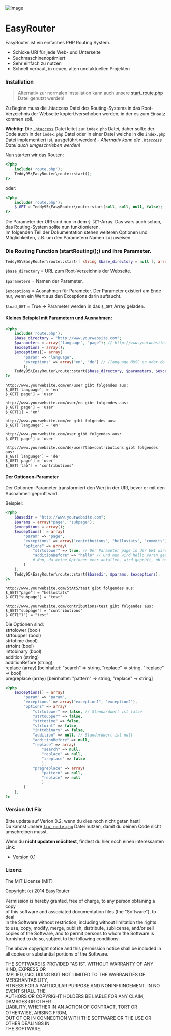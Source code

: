 ![Image](http://i.imgur.com/EIIWanz.png)

# EasyRouter

EasyRouter ist ein einfaches PHP Routing System.

- Schicke URI für jede Web- und Unterseite
- Suchmaschinenoptimiert
- Sehr einfach zu nutzen
- Schnell verbaut, in neuen, alten und aktuellen Projekten

### Installation

> Alternativ zur normalen Installation kann auch unsere [start_route.php](https://gist.github.com/Teddy95/c931ca04a7db73716042) Datei genutzt werden!

Zu Beginn muss die .htaccess Datei des Routing-Systems in das Root-Verzeichnis der Webseite kopiert/verschoben werden, in der es zum Einsatz kommen soll.

**Wichtig:** Die [`.htaccess`](https://github.com/Teddy95/EasyRouter/blob/master/src/.htaccess) Datei leitet zur `index.php` Datei, daher sollte der Code auch in der `index.php` Datei oder in einer Datei welche in die `index.php` Datei implementiert ist, ausgeführt werden! - _Alternativ kann die [`.htaccess`](https://github.com/Teddy95/EasyRouter/blob/master/src/.htaccess) Datei auch umgeschrieben werden!_

Nun starten wir das Routen:

```php
<?php
	include('route.php');
	Teddy95\EasyRouter\route::start();
?>
```
oder:

```php
<?php
	include('route.php');
	$_GET = Teddy95\EasyRouter\route::start(null, null, null, false);
?>
```

Die Parameter der URI sind nun in dem ```$_GET```-Array. Das wars auch schon, das Routing-System sollte nun funktionieren.  
Im folgenden Teil der Dokumentation stehen weiteren Optionen und Möglichkeiten, z.B. um den Parametern Namen zuzuweisen.

### Die Routing Function (startRouting();) und ihre Parameter.

```php
Teddy95\EasyRouter\route::start([ string $base_directory = null [, array $parameters = null [, array $exceptions = null [, bool $load_GET = true ]]] )
```

```$base_directory``` = URL zum Root-Verzeichnis der Webseite.

```$parameters``` = Namen der Parameter.

```$exceptions``` = Ausnahmen für Parameter. Der Parameter existiert am Ende nur, wenn ein Wert aus den Exceptions darin auftaucht.

```$load_GET``` = True -> Parameter werden in das `$_GET` Array geladen.

#### Kleines Beispiel mit Parametern und Ausnahmen:

```php
<?php
	include('route.php');
	$base_directory = "http://www.yourwebsite.com";
	$parameters = array("language", "page"); // http://www.yourwebsite.com/language/page
	$exceptions = array();
	$exceptions[]= array(
		"param" => "language",
		"exceptions" => array("en", "de") // /language MUSS en oder de sein, damit es in den Output-Parameter geladen wird!
		);
	Teddy95\EasyRouter\route::start($base_directory, $parameters, $exceptions);
?>
```

```
http://www.yourwebsite.com/en/user gibt folgendes aus:
$_GET['language'] = 'en'
$_GET['page'] = 'user'

http://www.yourwebsite.com/user/en gibt folgendes aus:
$_GET['page'] = 'user'
$_GET[1] = 'en'

http://www.yourwebsite.com/en gibt folgendes aus:
$_GET['language'] = 'en'

http://www.yourwebsite.com/user gibt folgendes aus:
$_GET['page'] = 'user'

http://www.yourwebsite.com/de/user?tab=contributions gibt folgendes aus:
$_GET['language'] = 'de'
$_GET['page'] = 'user'
$_GET['tab'] = 'contributions'
```

#### Der Optionen-Parameter

Der Optionen-Parameter transformiert den Wert in der URI, bevor er mit den Ausnahmen geprüft wird.

Beispiel:

```php
<?php
	$basedir = "http://www.yourwebsite.com";
	$params = array("page", "subpage");
	$exceptions = array();
	$exceptions[] = array(
		"param" => "page",
		"exceptions" => array("contributions", "hellostats", "commits"),
		"options" => array(
			"strtolower" => true, // Der Parameter page in der URI wird nun in Kleinbuchstaben umgewandelt -> z.B. StAtS wird nun zu stats
			"additionBefore" => "hello" // Und nun wird hello voran geschrieben -> stats wird nun zu hellostats
			# Nun, da keine Optionen mehr anfallen, wird geprüft, ob hellostats in den Exceptions steht
		)
	);
	Teddy95\EasyRouter\route::start($basedir, $params, $exceptions);
?>
```

```
http://www.yourwebsite.com/StAtS/test gibt folgendes aus:
$_GET["page"] = "hellostats"
$_GET["subpage"] = "test"

http://www.yourwebsite.com/contributions/test gibt folgendes aus:
$_GET["subpage"] = "contributions"
$_GET["1"] = "test"
```

Die Optionen sind:  
strtolower (bool)  
strtoupper (bool)  
strtotime (bool)  
strtoint (bool)  
inttobinary (bool)  
addition (string)  
additionBefore (string)  
replace (array) [beinhaltet: "search" => string, "replace" => string, "ireplace" => bool]  
pregreplace (array) [beinhaltet: "pattern" => string, "replace" => string]  

```php
<?php
	$exceptions[] = array(
		"param" => "param",
		"exceptions" => array("exception1", "exception2"),
		"options" => array(
			"strtolower" => false, // Standardwert ist false
			"strtoupper" => false,
			"strtotime" => false,
			"strtoint" => false,
			"inttobinary" => false,
			"addition" => null, // Standardwert ist null
			"additionBefore" => null,
			"replace" => array(
				"search" => null,
				"replace" => null,
				"ireplace" => false
				),
			"pregreplace" => array(
				"pattern" => null,
				"replace" => null
				)
		)
	);
?>
```

### Version 0.1 Fix

Bitte update auf Verion 0.2, wenn du dies noch nicht getan hast!  
Du kannst unsere [`fix_route.php`](https://gist.github.com/Teddy95/548c8c3e3c9cd4346841) Datei nutzen, damit du deinen Code nicht umschreiben musst.

Wenn du **nicht updaten möchtest**, findest du hier noch einen interessanten Link:
- [Version 0.1](https://github.com/Teddy95/EasyRouter/tree/version-0.1)

### Lizenz

The MIT License (MIT)

Copyright (c) 2014 EasyRouter

Permission is hereby granted, free of charge, to any person obtaining a copy  
of this software and associated documentation files (the "Software"), to deal  
in the Software without restriction, including without limitation the rights  
to use, copy, modify, merge, publish, distribute, sublicense, and/or sell  
copies of the Software, and to permit persons to whom the Software is  
furnished to do so, subject to the following conditions:

The above copyright notice and this permission notice shall be included in  
all copies or substantial portions of the Software.

THE SOFTWARE IS PROVIDED "AS IS", WITHOUT WARRANTY OF ANY KIND, EXPRESS OR  
IMPLIED, INCLUDING BUT NOT LIMITED TO THE WARRANTIES OF MERCHANTABILITY,  
FITNESS FOR A PARTICULAR PURPOSE AND NONINFRINGEMENT. IN NO EVENT SHALL THE  
AUTHORS OR COPYRIGHT HOLDERS BE LIABLE FOR ANY CLAIM, DAMAGES OR OTHER  
LIABILITY, WHETHER IN AN ACTION OF CONTRACT, TORT OR OTHERWISE, ARISING FROM,  
OUT OF OR IN CONNECTION WITH THE SOFTWARE OR THE USE OR OTHER DEALINGS IN  
THE SOFTWARE. 
